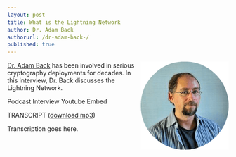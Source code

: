 ```yaml
---
layout: post
title: What is the Lightning Network
author: Dr. Adam Back
authorurl: /dr-adam-back-/
published: true
---
```


<img src="/images/adam-back.png" alt="Dr. Adam Back" align="right">
<p><a href="/dr-adam-back/">Dr. Adam Back</a> has been involved in serious cryptography deployments for decades. In this interview, Dr. Back discusses the Lightning Network.
<p>Podcast Interview Youtube Embed
<p>TRANSCRIPT (<a href="http://www.satoshisdeposition.com/podcast/BTCK-168-2015-09-10.mp3">download mp3</a>)
<p>Transcription goes here.
